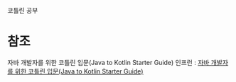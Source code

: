 코틀린 공부


# 참조
자바 개발자를 위한 코틀린 입문(Java to Kotlin Starter Guide)
인프런 : [자바 개발자를 위한 코틀린 입문(Java to Kotlin Starter Guide)](https://www.inflearn.com/course/java-to-kotlin/dashboard)
